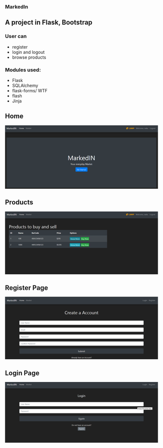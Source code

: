 ### MarkedIn
## A project in Flask, Bootstrap
### User can
- register
- login  and logout
- browse products


### Modules used:
- Flask
- SQLAlchemy
- flask-forms/ WTF
- flash
- Jinja


## Home
![Home](https://github.com/Siddharthbadal/MarkedIn/blob/main/images/Screenshot%20(37).png?raw=true)


## Products
![Products](https://github.com/Siddharthbadal/MarkedIn/blob/main/images/Screenshot%20(38).png?raw=true)

## Register Page
![Register Page](https://github.com/Siddharthbadal/MarkedIn/blob/main/images/Screenshot%20(39).png?raw=true)


## Login Page
![Login Page](https://github.com/Siddharthbadal/MarkedIn/blob/main/images/Screenshot%20(40).png?raw=true)
